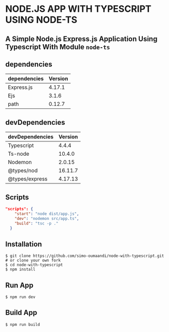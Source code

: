 # NODE.JS APP WITH TYPESCRIPT USING NODE-TS
## A Simple Node.js Express.js Application Using Typescript With Module ``` node-ts ```

## dependencies 

| dependencies              | Version     |
| ----------------          | ----------- |
| Express.js                | 4.17.1      |
| Ejs                       | 3.1.6       |
| path                      | 0.12.7      |


## devDependencies

| devDependencies           | Version     |
| ----------------          | ----------- |
| Typescript                | 4.4.4       |
| Ts-node                   | 10.4.0      |
| Nodemon                   | 2.0.15      |
| @types/nod                | 16.11.7     |
| @types/express            | 4.17.13     |

## Scripts

```json
"scripts": {
    "start": "node dist/app.js",
    "dev": "nodemon src/app.ts",
    "build": "tsc -p ."
  }
```
## Installation

```shell
$ git clone https://github.com/simo-oumaandi/node-with-typescript.git # or clone your own fork
$ cd node-with-typescript
$ npm install
```
## Run App
```shell
$ npm run dev
```
## Build App
```shell
$ npm run build
```







